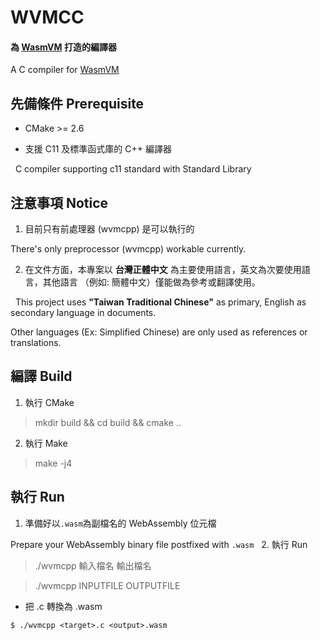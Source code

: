 # WVMCC

#### 為 [WasmVM](https://github.com/LuisHsu/WasmVM) 打造的編譯器

A C compiler for [WasmVM](https://github.com/LuisHsu/WasmVM)

## 先備條件 Prerequisite

* CMake >= 2.6

* 支援 C11 及標準函式庫的 C++ 編譯器
 
  C compiler supporting c11 standard with Standard Library

## 注意事項 Notice

1. 目前只有前處理器 (wvmcpp) 是可以執行的

  There's only preprocessor (wvmcpp) workable currently.
 
2. 在文件方面，本專案以 **台灣正體中文** 為主要使用語言，英文為次要使用語言，其他語言 （例如: 簡體中文）僅能做為參考或翻譯使用。

  This project uses **"Taiwan Traditional Chinese"** as primary, English as secondary language in documents.
  
  Other languages (Ex: Simplified Chinese) are only used as references or translations.

## 編譯 Build

1. 執行 CMake

> mkdir build && cd build && cmake ..

2. 執行 Make

> make -j4
  
## 執行 Run

1. 準備好以`.wasm`為副檔名的 WebAssembly 位元檔

  Prepare your WebAssembly binary file postfixed with `.wasm`
  
2. 執行 Run

> ./wvmcpp 輸入檔名 輸出檔名

> ./wvmcpp INPUTFILE OUTPUTFILE

* 把 .c 轉換為 .wasm
```
$ ./wvmcpp <target>.c <output>.wasm
```
